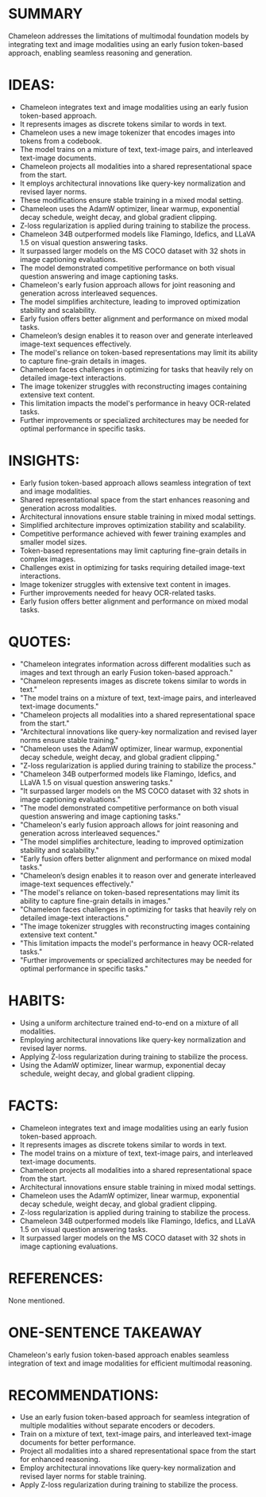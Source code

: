 # SUMMARY
Chameleon addresses the limitations of multimodal foundation models by integrating text and image modalities using an early fusion token-based approach, enabling seamless reasoning and generation.

# IDEAS:
- Chameleon integrates text and image modalities using an early fusion token-based approach.
- It represents images as discrete tokens similar to words in text.
- Chameleon uses a new image tokenizer that encodes images into tokens from a codebook.
- The model trains on a mixture of text, text-image pairs, and interleaved text-image documents.
- Chameleon projects all modalities into a shared representational space from the start.
- It employs architectural innovations like query-key normalization and revised layer norms.
- These modifications ensure stable training in a mixed modal setting.
- Chameleon uses the AdamW optimizer, linear warmup, exponential decay schedule, weight decay, and global gradient clipping.
- Z-loss regularization is applied during training to stabilize the process.
- Chameleon 34B outperformed models like Flamingo, Idefics, and LLaVA 1.5 on visual question answering tasks.
- It surpassed larger models on the MS COCO dataset with 32 shots in image captioning evaluations.
- The model demonstrated competitive performance on both visual question answering and image captioning tasks.
- Chameleon's early fusion approach allows for joint reasoning and generation across interleaved sequences.
- The model simplifies architecture, leading to improved optimization stability and scalability.
- Early fusion offers better alignment and performance on mixed modal tasks.
- Chameleon’s design enables it to reason over and generate interleaved image-text sequences effectively.
- The model's reliance on token-based representations may limit its ability to capture fine-grain details in images.
- Chameleon faces challenges in optimizing for tasks that heavily rely on detailed image-text interactions.
- The image tokenizer struggles with reconstructing images containing extensive text content.
- This limitation impacts the model's performance in heavy OCR-related tasks.
- Further improvements or specialized architectures may be needed for optimal performance in specific tasks.

# INSIGHTS:
- Early fusion token-based approach allows seamless integration of text and image modalities.
- Shared representational space from the start enhances reasoning and generation across modalities.
- Architectural innovations ensure stable training in mixed modal settings.
- Simplified architecture improves optimization stability and scalability.
- Competitive performance achieved with fewer training examples and smaller model sizes.
- Token-based representations may limit capturing fine-grain details in complex images.
- Challenges exist in optimizing for tasks requiring detailed image-text interactions.
- Image tokenizer struggles with extensive text content in images.
- Further improvements needed for heavy OCR-related tasks.
- Early fusion offers better alignment and performance on mixed modal tasks.

# QUOTES:
- "Chameleon integrates information across different modalities such as images and text through an early Fusion token-based approach."
- "Chameleon represents images as discrete tokens similar to words in text."
- "The model trains on a mixture of text, text-image pairs, and interleaved text-image documents."
- "Chameleon projects all modalities into a shared representational space from the start."
- "Architectural innovations like query-key normalization and revised layer norms ensure stable training."
- "Chameleon uses the AdamW optimizer, linear warmup, exponential decay schedule, weight decay, and global gradient clipping."
- "Z-loss regularization is applied during training to stabilize the process."
- "Chameleon 34B outperformed models like Flamingo, Idefics, and LLaVA 1.5 on visual question answering tasks."
- "It surpassed larger models on the MS COCO dataset with 32 shots in image captioning evaluations."
- "The model demonstrated competitive performance on both visual question answering and image captioning tasks."
- "Chameleon's early fusion approach allows for joint reasoning and generation across interleaved sequences."
- "The model simplifies architecture, leading to improved optimization stability and scalability."
- "Early fusion offers better alignment and performance on mixed modal tasks."
- "Chameleon’s design enables it to reason over and generate interleaved image-text sequences effectively."
- "The model's reliance on token-based representations may limit its ability to capture fine-grain details in images."
- "Chameleon faces challenges in optimizing for tasks that heavily rely on detailed image-text interactions."
- "The image tokenizer struggles with reconstructing images containing extensive text content."
- "This limitation impacts the model's performance in heavy OCR-related tasks."
- "Further improvements or specialized architectures may be needed for optimal performance in specific tasks."

# HABITS:
- Using a uniform architecture trained end-to-end on a mixture of all modalities.
- Employing architectural innovations like query-key normalization and revised layer norms.
- Applying Z-loss regularization during training to stabilize the process.
- Using the AdamW optimizer, linear warmup, exponential decay schedule, weight decay, and global gradient clipping.

# FACTS:
- Chameleon integrates text and image modalities using an early fusion token-based approach.
- It represents images as discrete tokens similar to words in text.
- The model trains on a mixture of text, text-image pairs, and interleaved text-image documents.
- Chameleon projects all modalities into a shared representational space from the start.
- Architectural innovations ensure stable training in mixed modal settings.
- Chameleon uses the AdamW optimizer, linear warmup, exponential decay schedule, weight decay, and global gradient clipping.
- Z-loss regularization is applied during training to stabilize the process.
- Chameleon 34B outperformed models like Flamingo, Idefics, and LLaVA 1.5 on visual question answering tasks.
- It surpassed larger models on the MS COCO dataset with 32 shots in image captioning evaluations.

# REFERENCES:
None mentioned.

# ONE-SENTENCE TAKEAWAY
Chameleon's early fusion token-based approach enables seamless integration of text and image modalities for efficient multimodal reasoning.

# RECOMMENDATIONS:
- Use an early fusion token-based approach for seamless integration of multiple modalities without separate encoders or decoders.
- Train on a mixture of text, text-image pairs, and interleaved text-image documents for better performance.
- Project all modalities into a shared representational space from the start for enhanced reasoning.
- Employ architectural innovations like query-key normalization and revised layer norms for stable training.
- Apply Z-loss regularization during training to stabilize the process.